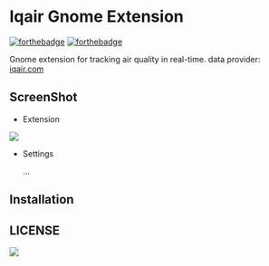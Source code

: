 Iqair Gnome Extension
==================

[![forthebadge](https://forthebadge.com/images/badges/made-with-javascript.svg)](https://forthebadge.com) [![forthebadge](https://forthebadge.com/images/badges/uses-git.svg)](https://forthebadge.com)

Gnome extension for tracking air quality in real-time. data provider: [iqair.com](https://iqair.com/)

## ScreenShot

- Extension

![](screenshot.jpg)

- Settings

  ...

## Installation

<!-- 1. `make install`
2. Gnome Extensions [Gold Price Monitor](https://extensions.gnome.org/extension/2075/gold-price-monitor/)
3. download from [Release](https://github.com/wotmshuaisi/goldpricemonitor/releases), extract zip file into `~/.local/share/gnome-shell/extension/`, `alt`+`f2`input`r` restart gnome shell -->

<!-- ## References

> [Step by step tutorial to create extensions](https://wiki.gnome.org/Projects/GnomeShell/Extensions/StepByStepTutorial)

> [dmo60/CoverflowAltTab](https://github.com/dmo60/CoverflowAltTab) -->

## LICENSE

[![](https://www.gnu.org/graphics/gfdl-logo-tiny.png)](https://www.gnu.org/licenses/gpl-3.0.en.html)